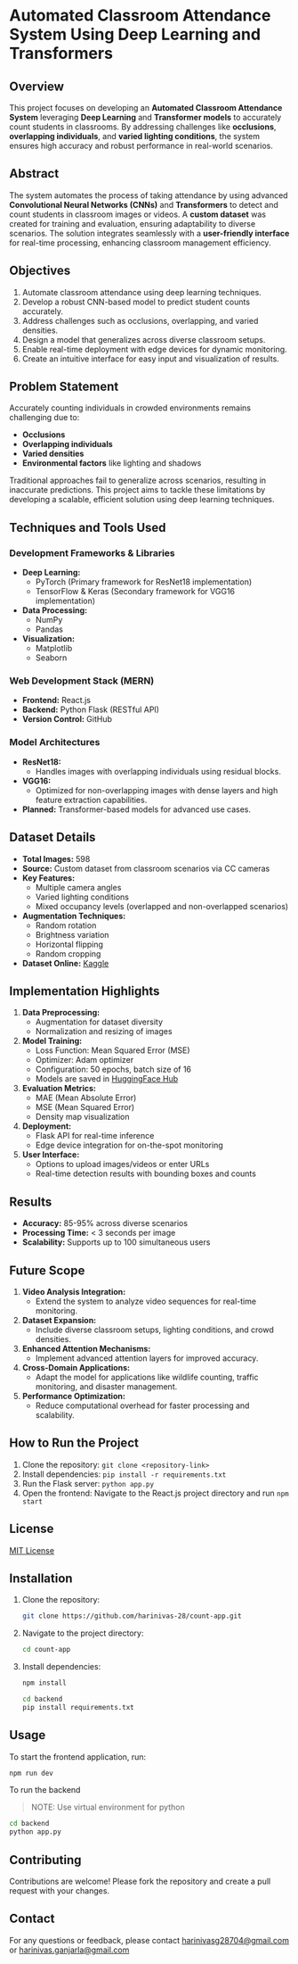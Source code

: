 # Automated Classroom Attendance System Using Deep Learning and Transformers

## Overview
This project focuses on developing an **Automated Classroom Attendance System** leveraging **Deep Learning** and **Transformer models** to accurately count students in classrooms. By addressing challenges like **occlusions**, **overlapping individuals**, and **varied lighting conditions**, the system ensures high accuracy and robust performance in real-world scenarios.

## Abstract
The system automates the process of taking attendance by using advanced **Convolutional Neural Networks (CNNs)** and **Transformers** to detect and count students in classroom images or videos. A **custom dataset** was created for training and evaluation, ensuring adaptability to diverse scenarios. The solution integrates seamlessly with a **user-friendly interface** for real-time processing, enhancing classroom management efficiency.

## Objectives
1. Automate classroom attendance using deep learning techniques.
2. Develop a robust CNN-based model to predict student counts accurately.
3. Address challenges such as occlusions, overlapping, and varied densities.
4. Design a model that generalizes across diverse classroom setups.
5. Enable real-time deployment with edge devices for dynamic monitoring.
6. Create an intuitive interface for easy input and visualization of results.

## Problem Statement
Accurately counting individuals in crowded environments remains challenging due to:
- **Occlusions**
- **Overlapping individuals**
- **Varied densities**
- **Environmental factors** like lighting and shadows

Traditional approaches fail to generalize across scenarios, resulting in inaccurate predictions. This project aims to tackle these limitations by developing a scalable, efficient solution using deep learning techniques.

## Techniques and Tools Used
### Development Frameworks & Libraries
- **Deep Learning:**
  - PyTorch (Primary framework for ResNet18 implementation)
  - TensorFlow & Keras (Secondary framework for VGG16 implementation)
- **Data Processing:**
  - NumPy
  - Pandas
- **Visualization:**
  - Matplotlib
  - Seaborn

### Web Development Stack (MERN)
- **Frontend:** React.js
- **Backend:** Python Flask (RESTful API)
- **Version Control:** GitHub

### Model Architectures
- **ResNet18:**
  - Handles images with overlapping individuals using residual blocks.
- **VGG16:**
  - Optimized for non-overlapping images with dense layers and high feature extraction capabilities.
- **Planned:** Transformer-based models for advanced use cases.

## Dataset Details
- **Total Images:** 598
- **Source:** Custom dataset from classroom scenarios via CC cameras
- **Key Features:**
  - Multiple camera angles
  - Varied lighting conditions
  - Mixed occupancy levels (overlapped and non-overlapped scenarios)
- **Augmentation Techniques:**
  - Random rotation
  - Brightness variation
  - Horizontal flipping
  - Random cropping
- **Dataset Online:** [Kaggle](https://www.kaggle.com/datasets/harinivasganjarla/classroom-data)

## Implementation Highlights
1. **Data Preprocessing:**
   - Augmentation for dataset diversity
   - Normalization and resizing of images
2. **Model Training:**
   - Loss Function: Mean Squared Error (MSE)
   - Optimizer: Adam optimizer
   - Configuration: 50 epochs, batch size of 16
   - Models are saved in [HuggingFace Hub](https://huggingface.co/Harinivas-28)
3. **Evaluation Metrics:**
   - MAE (Mean Absolute Error)
   - MSE (Mean Squared Error)
   - Density map visualization
4. **Deployment:**
   - Flask API for real-time inference
   - Edge device integration for on-the-spot monitoring
5. **User Interface:**
   - Options to upload images/videos or enter URLs
   - Real-time detection results with bounding boxes and counts

## Results
- **Accuracy:** 85-95% across diverse scenarios
- **Processing Time:** < 3 seconds per image
- **Scalability:** Supports up to 100 simultaneous users

## Future Scope
1. **Video Analysis Integration:**
   - Extend the system to analyze video sequences for real-time monitoring.
2. **Dataset Expansion:**
   - Include diverse classroom setups, lighting conditions, and crowd densities.
3. **Enhanced Attention Mechanisms:**
   - Implement advanced attention layers for improved accuracy.
4. **Cross-Domain Applications:**
   - Adapt the model for applications like wildlife counting, traffic monitoring, and disaster management.
5. **Performance Optimization:**
   - Reduce computational overhead for faster processing and scalability.


## How to Run the Project
1. Clone the repository: `git clone <repository-link>`
2. Install dependencies: `pip install -r requirements.txt`
3. Run the Flask server: `python app.py`
4. Open the frontend: Navigate to the React.js project directory and run `npm start`


## License
[MIT License](LICENSE)

## Installation

1. Clone the repository:
    ```sh
    git clone https://github.com/harinivas-28/count-app.git
    ```
2. Navigate to the project directory:
    ```sh
    cd count-app
    ```
3. Install dependencies:
    ```sh
    npm install
    ```
    ```sh
    cd backend
    pip install requirements.txt
    ```

## Usage

To start the frontend application, run:
```sh
npm run dev
```
To run the backend
> NOTE: Use virtual environment for python 
```sh
cd backend
python app.py
```

## Contributing

Contributions are welcome! Please fork the repository and create a pull request with your changes.


## Contact

For any questions or feedback, please contact [harinivasg28704@gmail.com](mailto:harinivasg28704@gmail.com)
or [harinivas.ganjarla@gmail.com](mailto:harinivas.ganjarla@gmail.com)
